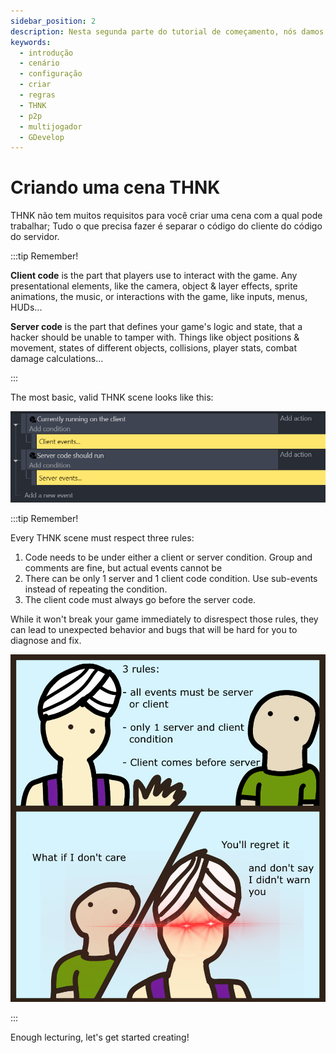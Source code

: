 ```yaml
---
sidebar_position: 2
description: Nesta segunda parte do tutorial de começamento, nós damos uma olhada como fazer uma cena GDevelop do jeito THNK.
keywords:
  - introdução
  - cenário
  - configuração
  - criar
  - regras
  - THNK
  - p2p
  - multijogador
  - GDevelop
---
```


# Criando uma cena THNK

THNK não tem muitos requisitos para você criar uma cena com a qual pode trabalhar; Tudo o que precisa fazer é separar o código do cliente do código do servidor.

:::tip Remember!

**Client code** is the part that players use to interact with the game. Any presentational elements, like the camera, object & layer effects, sprite animations, the music, or interactions with the game, like inputs, menus, HUDs...

**Server code** is the part that defines your game's logic and state, that a hacker should be unable to tamper with. Things like object positions & movement, states of different objects, collisions, player stats, combat damage calculations...

:::

The most basic, valid THNK scene looks like this:

![A simple scene with a "Start server code" and "Start client code" conditions in separate events](img/base-THNK-events.png)

:::tip Remember!

Every THNK scene must respect three rules:

1. Code needs to be under either a client or server condition. Group and comments are fine, but actual events cannot be
2. There can be only 1 server and 1 client code condition. Use sub-events instead of repeating the condition.
3. The client code must always go before the server code.

While it won't break your game immediately to disrespect those rules, they can lead to unexpected behavior and bugs that will be hard for you to diagnose and fix.

![The genie of THNK warns you about respecting the three rules. If you don't respect them, you'll regret it, and, well, don't say he didn't warn you.](img/Genie-warning.png "DONT TRUST THE GENIE")

:::

Enough lecturing, let's get started creating!
